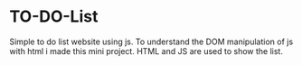 # TO-DO-List
Simple to do list website using js.
To understand the DOM manipulation of js with html i made this mini project.
HTML and JS are used to show the list.
